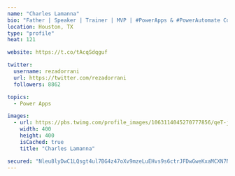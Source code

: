 ```yaml
---
name: "Charles Lamanna"
bio: "Father | Speaker | Trainer | MVP | #PowerApps & #PowerAutomate Community Super User | YouTuber Right-pointing triangle http://youtube.com/c/rezadorrani | Learn - Share - Clockwise rightwards and leftwards open circle arrows"
location: Houston, TX
type: "profile"
heat: 121

website: https://t.co/tAcqSdqguf

twitter:
  username: rezadorrani
  url: https://twitter.com/rezadorrani
  followers: 8862

topics:
  - Power Apps

images:
  - url: https://pbs.twimg.com/profile_images/1063114045270777856/qeT-jpWr_400x400.jpg
    width: 400
    height: 400
    isCached: true
    title: "Charles Lamanna"

secured: "Nleu8lyDwC1LQsgt4ul7BG4z47oXv9mzeLuEHvs9s6ctrJFDwGweKxaMCXN7Ni5UimSddXlscbEg6H0nq3ah3QdSXHTGRIoTqJuwFE0NWMLIu9iuIRt7yxzhiOU2NjC0AVEJ9Nep5aysz4OSy54MF3JD1LJPecXL3UdLvTvvG+f1Esdn1v3LkEBb2r93ohlQJF8iLaIDvYTctqCTGxeJtdir9KJRMpsoIVd90otCekDAMw1+8mrgqn39MvXdTB7goWzHSr27NnykROIrAiiMdXqqOayFPVVAjmR9VT+50rFAEqtrRuLRepi0028FJ9iMSx23WKirl6zC2ILjkVZKzJiVa0rkNCrGr2Pkt2ggTNA6VjXShFFr3Z+o3J3M2h/5wBzlOKZj+MGykLvuhGUHv0NVW0Tb1eUKkDlmLCVRmEM=;ITfmkxFaC3oGb95IkzeDYA=="
---
```


